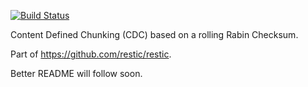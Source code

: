 [![Build Status](https://travis-ci.org/restic/chunker.svg?branch=master)](https://travis-ci.org/restic/chunker)

Content Defined Chunking (CDC) based on a rolling Rabin Checksum.

Part of https://github.com/restic/restic.

Better README will follow soon.
